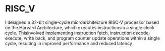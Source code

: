 # RISC_V
I designed a 32-bit single-cycle microarchitecture RISC-V processor based on the
Harvard Architecture, which executes instructionsin a single clock cycle.
Thisinvolved implementing instruction fetch, instruction decode, execute, write back,
and program counter update operations within a single cycle, resulting in improved
performance and reduced latency
